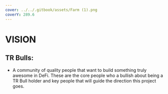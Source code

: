 ```yaml
---
cover: ../../.gitbook/assets/Farm (1).png
coverY: 289.6
---
```


# VISION

## TR Bulls:&#x20;

* A community of quality people that want to build something truly awesome in DeFi. These are the core people who a bullish about being a TR Bull holder and key people that will guide the direction this project goes.&#x20;





&#x20;
